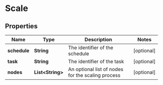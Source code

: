 
# Scale

## Properties
Name | Type | Description | Notes
------------ | ------------- | ------------- | -------------
**schedule** | **String** | The identifier of the schedule |  [optional]
**task** | **String** | The identifier of the task |  [optional]
**nodes** | **List&lt;String&gt;** | An optional list of nodes for the scaling process |  [optional]



